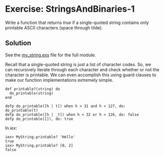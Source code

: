 # Exercise: StringsAndBinaries-1
Write a function that returns *true* if a single-quoted string contains only printable ASCII characters (space through tilde).

## Solution
See the [my_string.exs](./my_string.exs) file for the full module.

Recall that a single-quoted string is just a list of character codes. So, we can recursively iterate through each character and check whether or not the character is printable. We can even accomplish this using guard clauses to make our function implementations extremely simple.
```
def printable?(string) do
  do_printable(string)
end

defp do_printable([h | t]) when h > 31 and h < 127, do: do_printable(t)
defp do_printable([h | _t]) when h < 32 or h > 126, do: false
defp do_printable([]), do: true
```

In *iex*:
```
iex> MyString.printable? 'Hello'
true
iex> MyString.printable? [0, 2]
false
```
